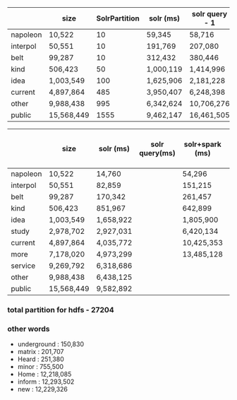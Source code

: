 |          | size        | SolrPartition   | solr (ms) | solr query - 1 | solr query - 2  | solr+spark (ms) | query on spark (ms) | solr+hdfs (ms) |
|----------|-------------|-----------------|-----------|----------------|-----------------|-----------------|---------------------|----------------|
| napoleon | 10,522     |      10         | 59,345   |    58,716      |    41,347        |      23,196      |         14,532      |     2,254,306    |
| interpol | 50,551     |      10           | 191,769  |    207,080     |    127,255       |     152,145      |        149,624      |     2,256,404    |
| belt     | 99,287     |      10             | 312,432  |    380,446     |    199,107       |     182,208      |        29,771       |     2,286,729    |
| kind     | 506,423     |     50           | 1,000,119 |   1,414,996    |   620,644       |     261,689      |        625,148      |     2,296,842    |
| idea     | 1,003,549    |     100         | 1,625,906  |   2,181,228    |   1,651,378    |    1,720,868      |      1,670,571      |     2,402,400    |
| current  | 4,897,864   |      485         | 3,950,407 |   6,248,398    |   10,179,813    |    9,797,357      |     9,716,030       |     2,344,478    |
| other    | 9,988,438   |      995         | 6,342,624 |   10,706,276   |   20,604,819    |   19,737,940      |     18,481,440      |     2,494,579    |
| public   | 15,568,449  |     1555         | 9,462,147 |   16,461,505   |   		       |   28,968,021      |     28,510,885      |     2,513,627    |

|          | size       | solr (ms) | solr query(ms) | solr+spark (ms) | query on spark (ms) | solr+hdfs (ms) |
|----------|------------|-----------|----------------|-----------------|---------------------|----------------|
| napoleon | 10,522     |   14,760  |       |    54,296   |           |         |
| interpol | 50,551     |   82,859  |       |   151,215   |           |         |
| belt     | 99,287     |  170,342  |       |   261,457   |           |         |
| kind     | 506,423    |  851,967  |       |   642,899   |           |         |
| idea     | 1,003,549  | 1,658,922 |       |  1,805,900  |           |         |
| study    | 2,978,702  | 2,927,031 |       |  6,420,134  |           |         |
| current  | 4,897,864  | 4,035,772 |       | 10,425,353  |           |         |
| more     | 7,178,020  | 4,973,299 |       | 13,485,128  |           |         |
| service  | 9,269,792  | 6,318,686 |       |        |           |         |
| other    | 9,988,438  | 6,438,125 |       |        |           |         |
| public   | 15,568,449 | 9,582,892 |       |        |           |         |

### total partition for hdfs - 27204

### other words
- underground : 150,830
- matrix : 201,707
- Heard : 251,380
- minor : 755,500
- Home : 12,218,085
- inform : 12,293,502
- new : 12,229,326
